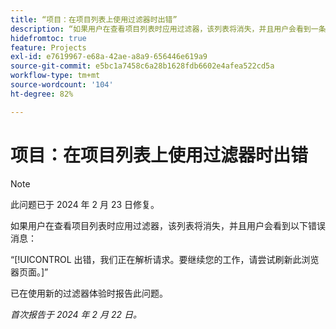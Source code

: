 ```yaml
---
title: “项目：在项目列表上使用过滤器时出错”
description: “如果用户在查看项目列表时应用过滤器，该列表将消失，并且用户会看到一条错误消息。”
hidefromtoc: true
feature: Projects
exl-id: e7619967-e68a-42ae-a8a9-656446e619a9
source-git-commit: e5bc1a7458c6a28b1628fdb6602e4afea522cd5a
workflow-type: tm+mt
source-wordcount: '104'
ht-degree: 82%

---
```



# 项目：在项目列表上使用过滤器时出错


>[!NOTE]
>
>此问题已于 2024 年 2 月 23 日修复。

如果用户在查看项目列表时应用过滤器，该列表将消失，并且用户会看到以下错误消息：

“[!UICONTROL 出错，我们正在解析请求。要继续您的工作，请尝试刷新此浏览器页面。]”

已在使用新的过滤器体验时报告此问题。

_首次报告于 2024 年 2 月 22 日。_
